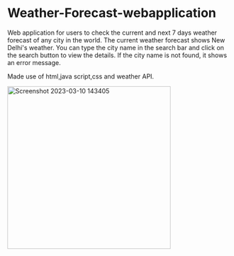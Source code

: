 # Weather-Forecast-webapplication
Web application for users to check the current and next 7 days weather forecast of any city in the world. The current weather forecast shows New Delhi's weather. You can type the city name in the search bar and click on the search button to view the details. If the city name is not found, it shows an error message.

Made use of  html,java script,css and weather API.

<img width="368" alt="Screenshot 2023-03-10 143405" src="https://user-images.githubusercontent.com/99140002/224273786-c9802a22-157c-459f-8342-b254ee899b4c.png">
